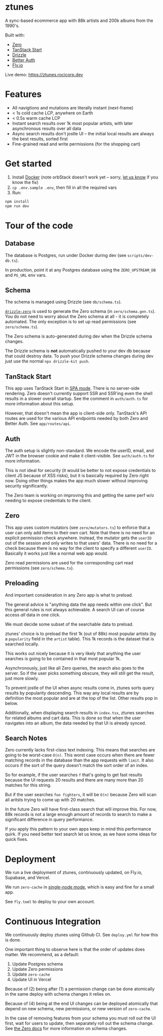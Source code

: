 # ztunes

A sync-based ecommerce app with 88k artists and 200k albums from the 1990's.

Built with:

- [Zero](https://zerosync.dev/)
- [TanStack Start](https://tanstack.com/)
- [Drizzle](https://orm.drizzle.team/)
- [Better Auth](https://www.better-auth.com/)
- [Fly.io](https://fly.io/)

Live demo: https://ztunes.rocicorp.dev

# Features

- All navigtions and mutations are literally instant (next-frame)
- < 1s cold cache LCP, anywhere on Earth
- < 0.5s warm cache LCP
- Instant search results over 1k most popular artists, with later asynchronous results over all data
- Async search results don't jostle UI – the initial local results are always the best results, sorted first
- Fine-grained read and write permissions (for the shopping cart)

# Get started

1. Install [Docker](https://docker.com/) (note orbStack doesn't work yet – sorry, [let us know](https://discord.rocicorp.dev/) if you know the fix)
2. `cp .env.sample .env`, then fill in all the required vars
3. Run:

```bash
npm install
npm run dev
```

# Tour of the code

## Database

The database is Postgres, run under Docker during dev (see `scripts/dev-db.ts`).

In production, point it at any Postgres database using the `ZERO_UPSTREAM_DB` and `PG_URL` env vars.

## Schema

The schema is managed using Drizzle (see `db/schema.ts`).

[`drizzle-zero`](https://github.com/BriefHQ/drizzle-zero) is used to generate the Zero schema (in `zero/schema.gen.ts`). You do not need to worry about the Zero schema at all - it is completely automated. The only exception is to set up read permissions (see `zero/schema.ts`).

The Zero schema is auto-generated during dev when the Drizzle schema changes.

The Drizzle schema is **not** automatically pushed to your dev db because that could destroy data. To push your Drizzle schema changes during dev just use the normal `npx drizzle-kit push`.

## TanStack Start

This app uses TanStack Start in [SPA mode](https://tanstack.com/start/latest/docs/framework/react/spa-mode). There is no server-side rendering. Zero doesn't currently support SSR and SSR'ing even the shell results in a slower overall startup. See the comment in `auth/auth.ts` for more information about this setup.

However, that doesn't mean the app is client-side only. TanStack's API routes are used for the various API endpoints needed by both Zero and Better Auth. See `app/routes/api`.

## Auth

The auth setup is slightly non-standard. We encode the userID, email, and JWT in the browser cookie and make it client-visible. See `auth/auth.ts` for more information.

This is not ideal for security (it would be better to not expose credentials to client JS because of XSS risks), but it is basically required by Zero right now. Doing other things makes the app much slower without improving security significantly.

The Zero team is working on improving this and getting the same perf w/o needing to expose credentials to the client.

## Zero

This app uses custom mutators (see `zero/mutators.ts`) to enforce that a user can only add items to their own cart. Note that there is no need for an explicit permission check anywhere. Instead, the mutator gets the `userID` out of the session and only writes to that users' data. There is no need for a check because there is no way for the client to specify a different `userID`. Basically it works just like a normal web app would.

Zero read permissions are used for the corresponding cart read permissions (see `zero/schema.ts`).

## Preloading

And important consideration in any Zero app is what to preload.

The general advice is "anything data the app needs within one click". But this general rules is not always achievable. A search UI can of course access _all_ data in one click.

We must decide some subset of the searchable data to preload.

ztunes' choice is to preload the first 1k (out of 88k) most popular artists (by a `popularity` field in the `artist` table). This 1k records is the dataset that is searched locally.

This works out nicely because it is very likely that anything the user searches is going to be contained in that most popular 1k.

Asynchronously, just like all Zero queries, the search also goes to the server. So if the user picks something obscure, they will still get the result, just more slowly.

To prevent jostle of the UI when async results come in, ztunes sorts query results by popularity descending. This way any local results are by definition the most popular and are at the top of the list. Other results pop in below.

Additionally, when displaying search results in `index.tsx`, ztunes searches for related albums and cart data. This is done so that when the user navigates into an album, the data needed by that UI is already synced.

## Search Notes

Zero currently lacks first-class text indexing. This means that searches are going to be worst-case `O(n)`. This worst case occurs when there are fewer matching records in the database than the app requests with `limit`. It also occurs if the sort of the query doesn't match the sort order of an index.

So for example, if the user searches `f` that's going to get fast results because the UI requests 20 results and there are many more than 20 matches for this string.

But if the user searches `foo fighters`, it will be `O(n)` because Zero will scan all aritsts trying to come up with 20 matches.

In the future Zero will have first-class search that will improve this. For now, 88k records is not a large enough amount of records to search to make a significant difference in query performance.

If you apply this pattern to your own apps keep in mind this performance quirk. If you need better text search let us know, as we have some ideas for quick fixes.

# Deployment

We run a live deployment of ztunes, continuously updated, on Fly.io, Supabase, and Vercel.

We run `zero-cache` in [single-node mode](https://zero.rocicorp.dev/docs/deployment#guide-single-node-on-flyio), which is easy and fine for a small app.

See `fly.toml` to deploy to your own account.

# Continuous Integration

We continuously deploy ztunes using Github CI. See `deploy.yml` for how this is done.

One important thing to observe here is that the order of updates does matter. We recommend, as a default:

1. Update Postgres schema
2. Update Zero permissions
3. Update `zero-cache`
4. Update UI in Vercel

Because of (2) being after (1) a permission change can be done atomically in the same deploy with schema changes it relies on.

Because of (4) being at the end UI changes can be deployed atomically that depend on new schema, new permissions, or new version of `zero-cache`.

In the case of removing features from your schema you must roll out the UI first, wait for users to update, then separately roll out the schema change. See [the Zero docs](https://zero.rocicorp.dev/docs/zero-schema#schema-change-process) for more information on schema changes.
